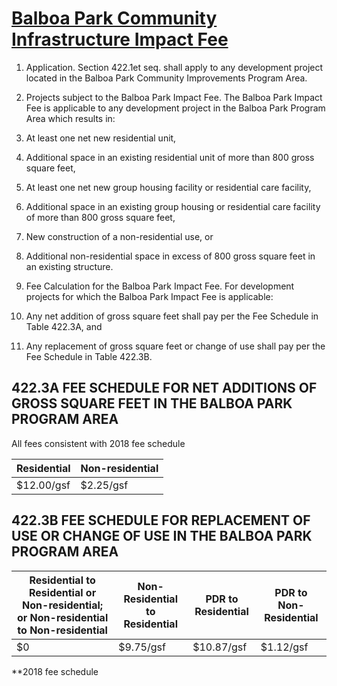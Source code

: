 # [Balboa Park Community Infrastructure Impact Fee](http://library.amlegal.com/nxt/gateway.dll/California/planning/article4developmentimpactfeesandprojectr?f=templates$fn=default.htm$3.0$vid=amlegal:sanfrancisco_ca$anc=JD_422)

1. Application. Section 422.1et seq. shall apply to any development project located in the Balboa Park Community Improvements Program Area.

2. Projects subject to the Balboa Park Impact Fee. The Balboa Park Impact Fee is applicable to any development project in the Balboa Park Program Area which results in:

  1. At least one net new residential unit,
  2. Additional space in an existing residential unit of more than 800 gross square feet,
  3. At least one net new group housing facility or residential care facility,
  4. Additional space in an existing group housing or residential care facility of more than 800 gross square feet,
  5. New construction of a non-residential use, or
  6. Additional non-residential space in excess of 800 gross square feet in an existing structure.

1. Fee Calculation for the Balboa Park Impact Fee. For development projects for which the Balboa Park Impact Fee is applicable:

  1. Any net addition of gross square feet shall pay per the Fee Schedule in Table 422.3A, and
  2. Any replacement of gross square feet or change of use shall pay per the Fee Schedule in Table 422.3B.


## 422.3A FEE SCHEDULE FOR NET ADDITIONS OF GROSS SQUARE FEET IN THE BALBOA PARK PROGRAM AREA
All fees consistent with 2018 fee schedule

Residential | Non-residential
----------- | ---------------
$12.00/gsf   | $2.25/gsf

## 422.3B FEE SCHEDULE FOR REPLACEMENT OF USE OR CHANGE OF USE IN THE BALBOA PARK PROGRAM AREA

Residential to Residential or Non-residential; or Non-residential to Non-residential | Non-Residential to Residential | PDR to Residential | PDR to Non-Residential
------------------------------------------------------------------------------------ | ------------------------------ | ------------------ | ----------------------
$0                                                                                   | $9.75/gsf                      | $10.87/gsf          | $1.12/gsf

**2018 fee schedule
